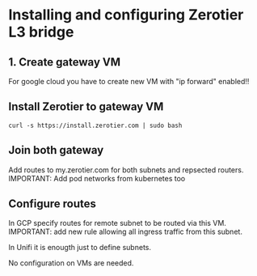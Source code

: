 # Installing and configuring Zerotier L3 bridge

## 1. Create gateway VM
For google cloud you have to create new VM with "ip forward" enabled!!

## Install Zerotier to gateway VM
```
curl -s https://install.zerotier.com | sudo bash
```

## Join both gateway
Add routes to my.zerotier.com for both subnets and repsected routers.
IMPORTANT: Add pod networks from kubernetes too

## Configure routes
In GCP specify routes for remote subnet to be routed via this VM.
IMPORTANT: add new rule allowing all ingress traffic from this subnet.

In Unifi it is enougth just to define subnets.

No configuration on VMs are needed.